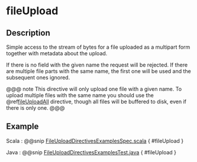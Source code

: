 # fileUpload

## Description

Simple access to the stream of bytes for a file uploaded as a multipart form together with metadata
about the upload.

If there is no field with the given name the request will be rejected. If there are multiple file parts
with the same name, the first one will be used and the subsequent ones ignored.

@@@ note
This directive will only upload one file with a given name. To upload multiple files with the same name
you should use the @ref[fileUploadAll](fileUploadAll.md#fileuploadall-java) directive, though all files will
be buffered to disk, even if there is only one.
@@@

## Example

Scala
:  @@snip [FileUploadDirectivesExamplesSpec.scala]($test$/scala/docs/http/scaladsl/server/directives/FileUploadDirectivesExamplesSpec.scala) { #fileUpload }

Java
:  @@snip [FileUploadDirectivesExamplesTest.java]($test$/java/docs/http/javadsl/server/directives/FileUploadDirectivesExamplesTest.java) { #fileUpload }
